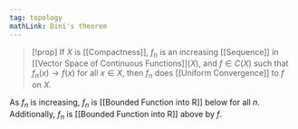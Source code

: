 ```yaml
---
tag: topology
mathLink: Dini's theorem
---
```

>[!prop]
If $X$ is [[Compactness]], $f_{n}$ is an increasing [[Sequence]] in [[Vector Space of Continuous Functions]]$(X)$, and $f\in C(X)$ such that $f_{n}(x)\rightarrow f(x)$ for all $x\in X$, then $f_{n}$ does [[Uniform Convergence]] to $f$ on $X$.

As $f_{n}$ is increasing, $f_{n}$ is [[Bounded Function into R]] below for all $n$. Additionally, $f_{n}$ is [[Bounded Function into R]] above by $f$. 